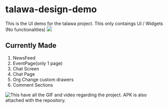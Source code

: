 # talawa-design-demo

This is the UI demo for the talawa project.
This only contaings UI / Widgets (No functionalities)
<img src="https://files.slack.com/files-pri/TSLB0UMJ5-F01T94VSYRW/talawa-logo-dark-200x200.png"/>
## Currently Made

1. NewsFeed
2. EventPage(only 1 page)
3. Chat Screen
4. Chat Page
5. Org Change custom drawers
6. Comment Sections


![This have all the GIF and video regarding the project](https://drive.google.com/drive/folders/1P2x9hfGmsNbzxk-RFR5DH9yegofgffzx?usp=sharing).
APK is also attached with the repository.




